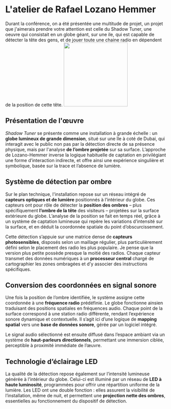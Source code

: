 # L'atelier de Rafael Lozano Hemmer
Durant la conférence, on a été présentée une multitude de projet, un projet que j'aimerais prendre votre attention est celle du Shadow Tuner, une oeuvre qui consistait en un globe géant, sur une ile, qui est capable de détecter la tête des gens, et de jouer toute une chaine radio en dépendent de la position de cette tête.
<img src="Photos/shadow_tuner.jpg" width="200">
## Présentation de l'œuvre

*Shadow Tuner* se présente comme une installation à grande échelle : un **globe lumineux de grande dimension**, situé sur une île à coté de Dubai, qui interagit avec le public non pas par la détection directe de sa présence physique, mais par l'analyse **de l’ombre projetée** sur sa surface. L’approche de Lozano-Hemmer inverse la logique habituelle de captation en privilégiant une forme d’interaction indirecte, et offre ainsi une expérience singulière et symbolique, basée sur la trace et l’absence de lumière.

## Système de détection par ombre

Sur le plan technique, l'installation repose sur un réseau intégré de **capteurs optiques et de lumière** positionnés à l’intérieur du globe. Ces capteurs ont pour rôle de détecter la **position des ombres** – plus spécifiquement **l’ombre de la tête** des visiteurs – projetées sur la surface extérieure du globe. L’analyse de la position se fait en temps réel, grâce à un système de captation lumineuse qui repère les variations d’intensité sur la surface, et en déduit la coordonnée spatiale du point d’obscurcissement.

Cette détection s’appuie sur une matrice dense de **capteurs photosensibles**, disposés selon un maillage régulier, plus particulièrement défini selon le placement des radio les plus populaire. Je pense que la version plus petite possède presque la moitié des radios. Chaque capteur transmet des données numériques à un **processeur central** chargé de cartographier les zones ombragées et d’y associer des instructions spécifiques.

## Conversion des coordonnées en signal sonore

Une fois la position de l’ombre identifiée, le système assigne cette coordonnée à une **fréquence radio** prédéfinie. Le globe fonctionne ainsien traduisant des positions spatiales en fréquences audio. Chaque point de la surface correspond à une station radio différente, rendant l’expérience sonore dynamique et contextuelle. Il s’agit ici d’une logique de **mapping spatial** vers une **base de données sonore**, gérée par un logiciel intégré.

Le signal audio sélectionné est ensuite diffusé dans l’espace ambiant via un système de **haut-parleurs directionnels**, permettant une immersion ciblée, perceptible à proximité immédiate de l’œuvre.

## Technologie d’éclairage LED

La qualité de la détection repose également sur l’intensité lumineuse générée à l’intérieur du globe. Celui-ci est illuminé par un réseau de **LED à haute luminosité**, programmées pour offrir une répartition uniforme de la lumière. Les LED ont une double fonction : elles assurent la visibilité de l’installation, même de nuit, et permettent une **projection nette des ombres**, essentielles au fonctionnement du dispositif de détection.

